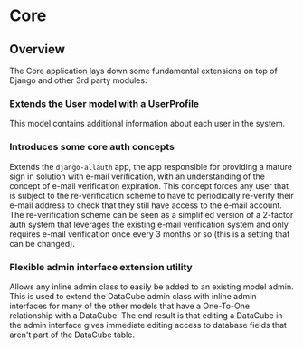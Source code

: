 # Core

## Overview

The Core application lays down some fundamental extensions on top of Django and other 3rd party modules:

### Extends the User model with a UserProfile

This model contains additional information about each user in the system.

### Introduces some core auth concepts

Extends the `django-allauth` app, the app responsible for providing a mature sign in solution with e-mail verification,
with an understanding of the concept of e-mail verification expiration. This concept forces any user that is subject to
the re-verification scheme to have to periodically re-verify their e-mail address to check that they still have access
to the e-mail account. The re-verification scheme can be seen as a simplified version of a 2-factor auth system that
leverages the existing e-mail verification system and only requires e-mail verification once every 3 months or so (this
is a setting that can be changed).

### Flexible admin interface extension utility

Allows any inline admin class to easily be added to an existing model admin. This is used to extend the DataCube admin
class with inline admin interfaces for many of the other models that have a One-To-One relationship with a DataCube. The
end result is that editing a DataCube in the admin interface gives immediate editing access to database fields that
aren't part of the DataCube table.
